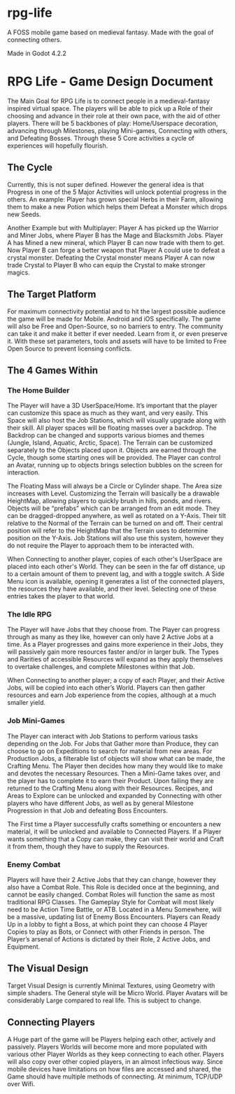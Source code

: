 # rpg-life
A FOSS mobile game based on medieval fantasy. Made with the goal of connecting others.

Made in Godot 4.2.2


# RPG Life - Game Design Document

The Main Goal for RPG Life is to connect people in a medieval-fantasy inspired virtual space. The players will be able to pick up a Role of their choosing and advance in their role at their own pace, with the aid of other players. There will be 5 backbones of play: Home/Userspace decoration, advancing through Milestones, playing Mini-games, Connecting with others, and Defeating Bosses. Through these 5 Core activities a cycle of experiences will hopefully flourish.


## The Cycle

Currently, this is not super defined. However the general idea is that Progress in one of the 5 Major Activities will unlock potential progress in the others. An example: Player has grown special Herbs in their Farm, allowing them to make a new Potion which helps them Defeat a Monster which drops new Seeds. 

Another Example but with Multiplayer: Player A has picked up the Warrior and Miner Jobs, where Player B has the Mage and Blacksmith Jobs. Player A has Mined a new mineral, which Player B can now trade with them to get. Now Player B can forge a better weapon that Player A could use to defeat a crystal monster. Defeating the Crystal monster means Player A can now trade Crystal to Player B who can equip the Crystal to make stronger magics.


## The Target Platform

For maximum connectivity potential and to hit the largest possible audience the game will be made for Mobile. Android and iOS specifically. The game will also be Free and Open-Source, so no barriers to entry. The community can take it and make it better if ever needed. Learn from it, or even preserve it. With these set parameters, tools and assets will have to be limited to Free Open Source to prevent licensing conflicts.



## The 4 Games Within

### The Home Builder

The Player will have a 3D UserSpace/Home. It’s important that the player can customize this space as much as they want, and very easily. This Space will also host the Job Stations, which will visually upgrade along with their skill. All player spaces will be floating masses over a backdrop. The Backdrop can be changed and supports various biomes and themes (Jungle, Island, Aquatic, Arctic, Space). The Terrain can be customized separately to the Objects placed upon it. Objects are earned through the Cycle, though some starting ones will be provided. The Player can control an Avatar, running up to objects brings selection bubbles on the screen for interaction.

The Floating Mass will always be a Circle or Cylinder shape. The Area size increases with Level. Customizing the Terrain will basically be a drawable HeightMap, allowing players to quickly brush in hills, ponds, and rivers. Objects will be “prefabs” which can be arranged from an edit mode. They can be dragged-dropped anywhere, as well as rotated on a Y-Axis. Their tilt relative to the Normal of the Terrain can be turned on and off. Their central position will refer to the HeightMap that the Terrain uses to determine position on the Y-Axis. Job Stations will also use this system, however they do not require the Player to approach them to be interacted with.

When Connecting to another player, copies of each other's UserSpace are placed into each other's World. They can be seen in the far off distance, up to a certain amount of them to prevent lag, and with a toggle switch. A Side Menu icon is available, opening it generates a list of the connected players, the resources they have available, and their level. Selecting one of these entries takes the player to that world.

### The Idle RPG

The Player will have Jobs that they choose from. The Player can progress through as many as they like, however can only have 2 Active Jobs at a time. As a Player progresses and gains more experience in their Jobs, they will passively gain more resources faster and/or in larger bulk. The Types and Rarities of accessible Resources will expand as they apply themselves to overtake challenges, and complete Milestones within that Job.

When Connecting to another player; a copy of each Player, and their Active Jobs, will be copied into each other’s World. Players can then gather resources and earn Job experience from the copies, although at a much smaller yield.

### Job Mini-Games

The Player can interact with Job Stations to perform various tasks depending on the Job. For Jobs that Gather more than Produce, they can choose to go on Expeditions to search for material from new areas. For Production Jobs, a filterable list of objects will show what can be made, the Crafting Menu. The Player then decides how many they would like to make and devotes the necessary Resources. Then a Mini-Game takes over, and the player has to complete it to earn their Product. Upon failing they are returned to the Crafting Menu along with their Resources. Recipes, and Areas to Explore can be unlocked and expanded by Connecting with other players who have different Jobs, as well as by general Milestone Progression in that Job and defeating Boss Encounters.

The First time a Player successfully crafts something or encounters a new material, it will be unlocked and available to Connected Players. If a Player wants something that a Copy can make, they can visit their world and Craft it from them, though they have to supply the Resources.

### Enemy Combat

Players will have their 2 Active Jobs that they can change, however they also have a Combat Role. This Role is decided once at the beginning, and cannot be easily changed. Combat Roles will function the same as most traditional RPG Classes. The Gameplay Style for Combat will most likely need to be Action Time Battle, or ATB. Located in a Menu Somewhere, will be a massive, updating list of Enemy Boss Encounters. Players can Ready Up in a lobby to fight a Boss, at which point they can choose 4 Player Copies to play as Bots, or Connect with other Friends in person. The Player’s arsenal of Actions is dictated by their Role, 2 Active Jobs, and Equipment.


## The Visual Design

Target Visual Design is currently Minimal Textures, using Geometry with simple shaders. The General style will be Micro World. Player Avatars will be considerably Large compared to real life. This is subject to change.


## Connecting Players

A Huge part of the game will be Players helping each other, actively and passively. Players Worlds will become more and more populated with various other Player Worlds as they keep connecting to each other. Players will also copy over other copied players, in an almost infectious way. Since mobile devices have limitations on how files are accessed and shared, the Game should have multiple methods of connecting. At minimum, TCP/UDP over Wifi.
